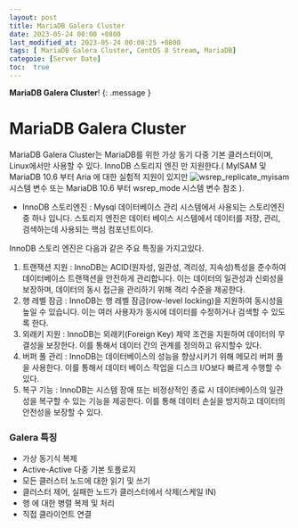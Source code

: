 ```yaml
---
layout: post
title: MariaDB Galera Cluster
date: 2023-05-24 00:00 +0800
last_modified_at: 2023-05-24 00:08:25 +0800
tags: [ MariaDB Galera Cluster, CentOS 8 Stream, MariaDB]
categoie: [Server Date]
toc:  true
---
```

**MariaDB Galera Cluster**!
{: .message }


# MariaDB Galera Cluster  

MariaDB Galera Cluster는 MariaDB를 위한 가상 동기 다중 기본 클러스터이며, Linux에서만 사용할 수 있다. InnoDB 스토리지 엔진 만 지원한다.( MyISAM 및 MariaDB 10.6 부터 Aria 에 대한 실험적 지원이 있지만 ![wsrep_replicate_myisam](https://mariadb.com/kb/en/galera-cluster-system-variables/#wsrep_replicate_myisam) 시스템 변수 또는 MariaDB 10.6 부터 wsrep_mode 시스템 변수 참조 ).
* InnoDB 스토리엔진 : Mysql 데이터베이스 관리 시스템에서 사용되는 스토리엔진 중 하나 입니다. 스토리지 엔진은 데이터 베이스 시스템에서 데이터를 저장, 관리, 검색하는데 사용되는 핵심 컴포넌트이다.

InnoDB 스토리 엔진은 다음과 같은 주요 특징을 가지고있다.

1. 트랜잭션 지원 : InnoDB는 ACID(원자성, 일관성, 격리성, 지속성)특성을 준수하여 데이터베이스 트랜잭션을 안전하게 관리합니다. 이는 데이터의 일관성과 신뢰성을 보장하며, 데이터의 동시 접근을 관리하기 위해 격리 수준을 제공한다.
2. 행 레벨 잠금 : InnoDB는 행 레벨 잠금(row-level locking)을 지원하여 동시성을 높일 수 있습니다. 이는 여러 사용자가 동시에 데이터를 수정하거나 검색할 수 있도록 한다.
3. 외래키 지원 : InnoDB는 외래키(Foreign Key) 제약 조건을 지원하여 데이터의 무결성을 보장한다. 이를 통해서 데이터 간의 관계를 정의하고 유지할수 있다.
4. 버퍼 풀 관리 : InnoDB는 데이터베이스의 성능을 향상시키기 위해 메모리 버퍼 풀을 사용한다. 이를 통해서 데이터 베이스 작업을 디스크 I/O보다 빠르게 수행할 수 있다. 
5. 복구 기능 : InnoDB는 시스템 장애 또는 비정상적인 종료 시 데이터베이스의 일관성을 복구할 수 있는 기능을 제공한다. 이를 통해 데이터 손실을 방지하고 데이터의 안전성을 보장할 수 있다.

### Galera 특징

* 가상 동기식 복제
* Active-Active 다중 기본 토플로지
* 모든 클러스터 노드에 대한 읽기 및 쓰기
* 클러스터 제어, 실패한 노드가 클러스터에서 삭제(스케일 IN)
* 행 에 대한 병렬 복제 및 처리
* 직접 클라이언트 연결



